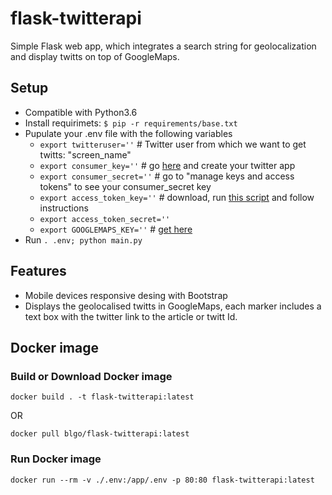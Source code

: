 # flask-twitterapi

Simple Flask web app, which integrates a search string for geolocalization and display twitts on top of GoogleMaps.

## Setup

* Compatible with Python3.6
* Install requirimets: `$ pip -r requirements/base.txt`
* Pupulate your .env file with the following variables
    * `export twitteruser=''` # Twitter user from which we want to get twitts: "screen_name"
    * `export consumer_key=''` # go [here](https://apps.twitter.com/app/new) and create your twitter app
    * `export consumer_secret=''` # go to "manage keys and access tokens" to see your consumer_secret key
    * `export access_token_key=''` # download, run [this script](https://github.com/bear/python-twitter/blob/master/get_access_token.py) and follow instructions
    * `export access_token_secret=''` 
    * `export GOOGLEMAPS_KEY=''` # [get here](https://developers.google.com/maps/documentation/javascript/get-api-key)
* Run `. .env; python main.py`

## Features

* Mobile devices responsive desing with Bootstrap
* Displays the geolocalised twitts in GoogleMaps, each marker includes a text box with the twitter link to the article or twitt Id.

## Docker image

### Build or Download Docker image

`docker build . -t flask-twitterapi:latest`

OR

`docker pull blgo/flask-twitterapi:latest` 

### Run Docker image

`docker run --rm -v ./.env:/app/.env -p 80:80 flask-twitterapi:latest`
